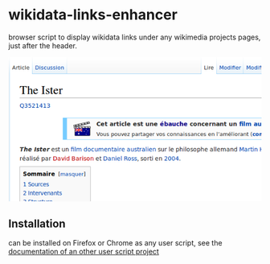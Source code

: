 wikidata-links-enhancer
=======================

browser script to display wikidata links under any wikimedia projects pages, just after the header.

![](screenshot.png)

Installation
------------
can be installed on Firefox or Chrome as any user script, see the [documentation of an other user script project](https://github.com/GuGuss/ARTE-7-Downloader/blob/master/README.md)